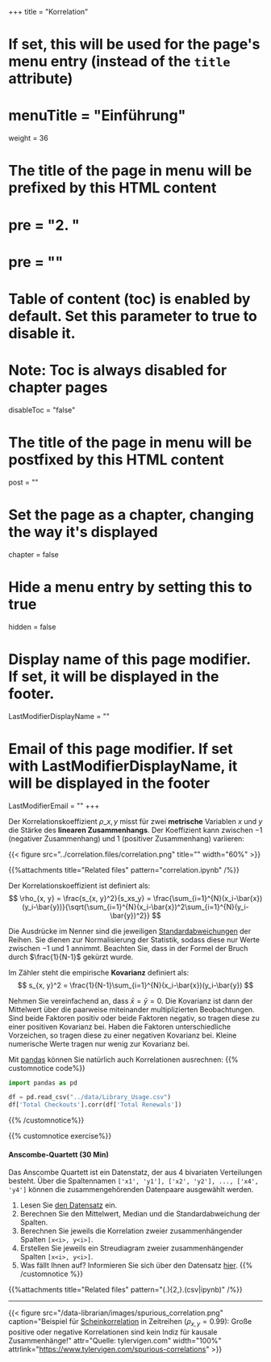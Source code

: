 +++
title = "Korrelation"
# If set, this will be used for the page's menu entry (instead of the `title` attribute)
# menuTitle = "Einführung"
weight = 36
# The title of the page in menu will be prefixed by this HTML content
# pre = "<b>2. </b>"
# pre = "<i class='fab fa-github'></i>"
# Table of content (toc) is enabled by default. Set this parameter to true to disable it.
# Note: Toc is always disabled for chapter pages
disableToc = "false"

# The title of the page in menu will be postfixed by this HTML content
post = ""
# Set the page as a chapter, changing the way it's displayed
chapter = false
# Hide a menu entry by setting this to true
hidden = false
# Display name of this page modifier. If set, it will be displayed in the footer.
LastModifierDisplayName = ""
# Email of this page modifier. If set with LastModifierDisplayName, it will be displayed in the footer
LastModifierEmail = ""
+++

Der Korrelationskoeffizient $\rho\_{x, y}$ misst für zwei **metrische** Variablen $x$ und $y$ die Stärke des **linearen Zusammenhangs**. Der Koeffizient kann zwischen $-1$ (negativer Zusammenhang) und $1$ (positiver Zusammenhang) variieren:


{{< figure src="../correlation.files/correlation.png" title="" width="60%" >}}

{{%attachments title="Related files" pattern="correlation.ipynb" /%}}



Der Korrelationskoeffizient ist definiert als:
$$
\rho_{x, y} = \frac{s_{x, y}^2}{s_xs_y} = \frac{\sum_{i=1}^{N}(x_i-\bar{x})(y_i-\bar{y})}{\sqrt{\sum_{i=1}^{N}(x_i-\bar{x})^2\sum_{i=1}^{N}(y_i-\bar{y})^2}}
$$

Die Ausdrücke im Nenner sind die jeweiligen [Standardabweichungen](../../univariate/variance) der Reihen. Sie dienen zur Normalisierung der Statistik, sodass diese nur Werte zwischen $-1$ und $1$ annimmt. Beachten Sie, dass in der Formel der Bruch durch $\frac{1}{N-1}$ gekürzt wurde.

Im Zähler steht die empirische **Kovarianz** definiert als:
$$
s_{x, y}^2 = \frac{1}{N-1}\sum_{i=1}^{N}(x_i-\bar{x})(y_i-\bar{y})
$$



Nehmen Sie vereinfachend an, dass $\bar{x} = \bar{y} = 0$. Die Kovarianz ist dann der Mittelwert über die paarweise miteinander multiplizierten Beobachtungen. Sind beide Faktoren positiv oder beide Faktoren negativ, so tragen diese zu einer positiven Kovarianz bei. Haben die Faktoren unterschiedliche Vorzeichen, so tragen diese zu einer negativen Kovarianz bei. Kleine numerische Werte tragen nur wenig zur Kovarianz bei.

Mit [pandas](https://pandas.pydata.org/pandas-docs/stable/reference/api/pandas.Series.corr.html) können Sie natürlich auch Korrelationen ausrechnen:
{{% customnotice code%}}
```python
import pandas as pd

df = pd.read_csv("../data/Library_Usage.csv")
df['Total Checkouts'].corr(df['Total Renewals'])
```
{{% /customnotice%}}


{{% customnotice exercise%}}

#### Anscombe-Quartett (30 Min)

Das Anscombe Quartett ist ein Datenstatz, der aus 4 bivariaten Verteilungen besteht. Über die Spaltennamen `['x1', 'y1'], ['x2', 'y2'], ..., ['x4', 'y4']` können die zusammengehörenden Datenpaare ausgewählt werden.

1. Lesen Sie [den Datensatz](../correlation.files/anscombe.csv) ein.
2. Berechnen Sie den Mittelwert, Median und die Standardabweichung der Spalten.
3. Berechnen Sie jeweils die Korrelation zweier zusammenhängender Spalten `[x<i>, y<i>]`.
4. Erstellen Sie jeweils ein Streudiagram zweier zusammenhängender Spalten `[x<i>, y<i>]`.
5. Was fällt Ihnen auf? Informieren Sie sich über den Datensatz [hier](https://de.wikipedia.org/wiki/Anscombe-Quartett).
{{% /customnotice %}}

{{%attachments title="Related files" pattern="(.){2,}\.(csv|ipynb)" /%}}

---

{{< figure src="/data-librarian/images/spurious_correlation.png"
caption="Beispiel für [Scheinkorrelation](https://de.wikipedia.org/wiki/Korrelation#Korrelation_und_Kausalzusammenhang) in Zeitreihen ($\rho_{x,y}=0.99$): Große positive oder negative Korrelationen sind kein Indiz für kausale Zusammenhänge!"
attr="Quelle: tylervigen.com" width="100%"
attrlink="https://www.tylervigen.com/spurious-correlations" >}}
